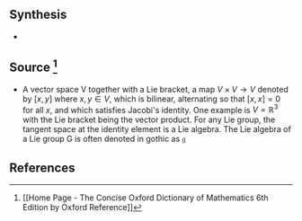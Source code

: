 ## Synthesis
- 
## Source [^1]
- A vector space V together with a Lie bracket, a map $V \times V \to V$ denoted by $[x, y]$ where $x,y \in V$, which is bilinear, alternating so that $[x, x] = 0$ for all $x$, and which satisfies Jacobi's identity. One example is $V = \mathbb{R}^3$ with the Lie bracket being the vector product. For any Lie group, the tangent space at the identity element is a Lie algebra. The Lie algebra of a Lie group G is often denoted in gothic as $\mathfrak g$ 
## References

[^1]: [[Home Page - The Concise Oxford Dictionary of Mathematics 6th Edition by Oxford Reference]]